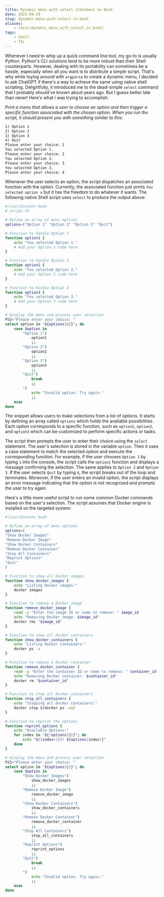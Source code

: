```yaml
---
title: Dynamic menu with select statement in Bash
date: 2023-04-29
slug: dynamic-menu-with-select-in-bash
aliases:
    - /misc/dynamic_menu_with_select_in_bash/
tags:
    - Shell
    - TIL
---
```


Whenever I need to whip up a quick command line tool, my go-to is usually Python. Python's
CLI solutions tend to be more robust than their Shell counterparts. However, dealing with
its portability can sometimes be a hassle, especially when all you want is to distribute a
simple script. That's why while toying around with `argparse` to create a dynamic menu, I
decided to ask ChatGPT if there's a way to achieve the same using native shell scripting.
Delightfully, it introduced me to the dead-simple `select` command that I probably should've
known about years ago. But I guess better late than never! Here's what I was trying to
accomplish:

_Print a menu that allows a user to choose an option and then trigger a specific function
associated with the chosen option. When you run the script, it should present you with
something similar to this:_

```txt
1) Option 1
2) Option 2
3) Option 3
4) Quit
Please enter your choice: 1
You selected Option 1.
Please enter your choice: 2
You selected Option 2.
Please enter your choice: 3
You selected Option 3.
Please enter your choice: 4
```

Whenever the user selects an option, the script dispatches an associated function with the
option. Currently, the associated function just prints `You selected option x` but it has
the freedom to do whatever it wants. The following native Shell script uses `select` to
produce the output above:

```bash
#!/usr/bin/env bash
# script.sh

# Define an array of menu options
options=("Option 1" "Option 2" "Option 3" "Quit")

# Function to handle Option 1
function option1 {
    echo "You selected Option 1."
    # Add your Option 1 code here
}

# Function to handle Option 2
function option2 {
    echo "You selected Option 2."
    # Add your Option 2 code here
}

# Function to handle Option 3
function option3 {
    echo "You selected Option 3."
    # Add your Option 3 code here
}

# Display the menu and process user selection
PS3="Please enter your choice: "
select option in "${options[@]}"; do
    case $option in
        "Option 1")
            option1
            ;;
        "Option 2")
            option2
            ;;
        "Option 3")
            option3
            ;;
        "Quit")
            break
            ;;
        *)
            echo "Invalid option. Try again."
            ;;
    esac
done
```

The snippet allows users to make selections from a list of options. It starts by defining an
array called `options` which holds the available possibilities. Each option corresponds to a
specific function, such as `option1`, `option2`, and `option3` which can be customized to
perform specific actions or tasks.

The script then prompts the user to enter their choice using the `select` statement. The
user's selection is stored in the variable `option`. Then it uses a case statement to match
the selected option and execute the corresponding function. For example, if the user chooses
`Option 1` by typing `1` into the console, the script calls the `option1` function and
displays a message confirming the selection. The same applies to `Option 2` and `Option 3`.
If the user selects `Quit` by typing `4`, the script breaks out of the loop and terminates.
Moreover, if the user enters an invalid option, the script displays an error message
indicating that the option is not recognized and prompts the user to try again.

Here's a little more useful script to run some common Docker commands based on the user's
selection. The script assumes that Docker engine is installed on the targeted system:

```bash
#!/usr/bin/env bash

# Define an array of menu options
options=(
"Show Docker Images"
"Remove Docker Image"
"Show Docker Containers"
"Remove Docker Container"
"Stop All Containers"
"Reprint Options"
"Quit"
)

# Function to show all Docker images
function show_docker_images {
    echo "Listing Docker images:"
    docker images
}

# Function to remove a Docker image
function remove_docker_image {
    read -p "Enter the image ID or name to remove: " image_id
    echo "Removing Docker image: $image_id"
    docker rmi "$image_id"
}

# Function to show all Docker containers
function show_docker_containers {
    echo "Listing Docker containers:"
    docker ps -a
}

# Function to remove a Docker container
function remove_docker_container {
    read -p "Enter the container ID or name to remove: " container_id
    echo "Removing Docker container: $container_id"
    docker rm "$container_id"
}

# Function to stop all Docker containers
function stop_all_containers {
    echo "Stopping all Docker containers:"
    docker stop $(docker ps -aq)
}

# Function to reprint the options
function reprint_options {
    echo "Available Options:"
    for index in "${!options[@]}"; do
        echo "$((index+1))) ${options[index]}"
    done
}

# Display the menu and process user selection
PS3="Please enter your choice: "
select option in "${options[@]}"; do
    case $option in
        "Show Docker Images")
            show_docker_images
            ;;
        "Remove Docker Image")
            remove_docker_image
            ;;
        "Show Docker Containers")
            show_docker_containers
            ;;
        "Remove Docker Container")
            remove_docker_container
            ;;
        "Stop All Containers")
            stop_all_containers
            ;;
        "Reprint Options")
            reprint_options
            ;;
        "Quit")
            break
            ;;
        *)
            echo "Invalid option. Try again."
            ;;
    esac
done
```
